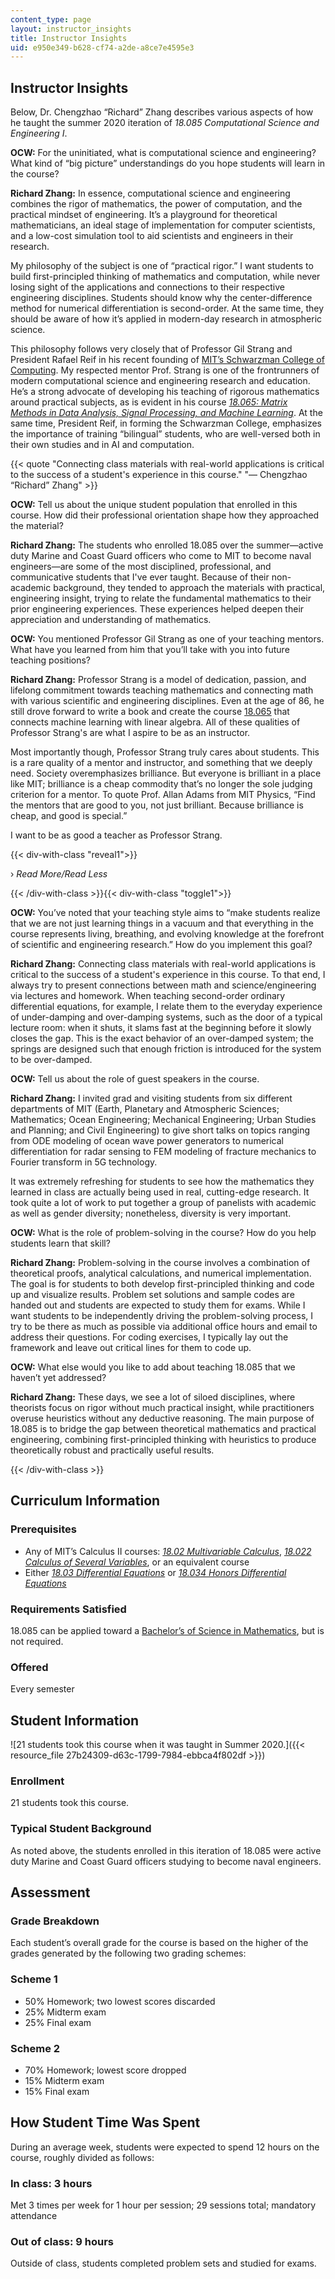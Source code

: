 ```yaml
---
content_type: page
layout: instructor_insights
title: Instructor Insights
uid: e950e349-b628-cf74-a2de-a8ce7e4595e3
---
```


Instructor Insights
-------------------

Below, Dr. Chengzhao “Richard” Zhang describes various aspects of how he taught the summer 2020 iteration of _18.085 Computational Science and Engineering I_.

**OCW:** For the uninitiated, what is computational science and engineering? What kind of “big picture” understandings do you hope students will learn in the course?

**Richard Zhang:** In essence, computational science and engineering combines the rigor of mathematics, the power of computation, and the practical mindset of engineering. It’s a playground for theoretical mathematicians, an ideal stage of implementation for computer scientists, and a low-cost simulation tool to aid scientists and engineers in their research.

My philosophy of the subject is one of “practical rigor.” I want students to build first-principled thinking of mathematics and computation, while never losing sight of the applications and connections to their respective engineering disciplines. Students should know why the center-difference method for numerical differentiation is second-order. At the same time, they should be aware of how it’s applied in modern-day research in atmospheric science.

This philosophy follows very closely that of Professor Gil Strang and President Rafael Reif in his recent founding of [MIT’s Schwarzman College of Computing](https://computing.mit.edu/). My respected mentor Prof. Strang is one of the frontrunners of modern computational science and engineering research and education. He’s a strong advocate of developing his teaching of rigorous mathematics around practical subjects, as is evident in his course [_18.065: Matrix Methods in Data Analysis, Signal Processing, and Machine Learning_](/courses/18-065-matrix-methods-in-data-analysis-signal-processing-and-machine-learning-spring-2018/). At the same time, President Reif, in forming the Schwarzman College, emphasizes the importance of training “bilingual” students, who are well-versed both in their own studies and in AI and computation.

{{< quote "Connecting class materials with real-world applications is critical to the success of a student's experience in this course." "— Chengzhao “Richard” Zhang" >}}

**OCW:** Tell us about the unique student population that enrolled in this course. How did their professional orientation shape how they approached the material?

**Richard Zhang:** The students who enrolled 18.085 over the summer—active duty Marine and Coast Guard officers who come to MIT to become naval engineers—are some of the most disciplined, professional, and communicative students that I've ever taught. Because of their non-academic background, they tended to approach the materials with practical, engineering insight, trying to relate the fundamental mathematics to their prior engineering experiences. These experiences helped deepen their appreciation and understanding of mathematics.

**OCW:** You mentioned Professor Gil Strang as one of your teaching mentors. What have you learned from him that you’ll take with you into future teaching positions?

**Richard Zhang:** Professor Strang is a model of dedication, passion, and lifelong commitment towards teaching mathematics and connecting math with various scientific and engineering disciplines. Even at the age of 86, he still drove forward to write a book and create the course [18.065](/courses/18-065-matrix-methods-in-data-analysis-signal-processing-and-machine-learning-spring-2018/) that connects machine learning with linear algebra. All of these qualities of Professor Strang's are what I aspire to be as an instructor.

Most importantly though, Professor Strang truly cares about students. This is a rare quality of a mentor and instructor, and something that we deeply need. Society overemphasizes brilliance. But everyone is brilliant in a place like MIT; brilliance is a cheap commodity that’s no longer the sole judging criterion for a mentor. To quote Prof. Allan Adams from MIT Physics, “Find the mentors that are good to you, not just brilliant. Because brilliance is cheap, and good is special.”

I want to be as good a teacher as Professor Strang.

{{< div-with-class "reveal1">}}

› _Read More/Read Less_

{{< /div-with-class >}}{{< div-with-class "toggle1">}}

**OCW:** You’ve noted that your teaching style aims to “make students realize that we are not just learning things in a vacuum and that everything in the course represents living, breathing, and evolving knowledge at the forefront of scientific and engineering research.” How do you implement this goal?

**Richard Zhang:** Connecting class materials with real-world applications is critical to the success of a student's experience in this course. To that end, I always try to present connections between math and science/engineering via lectures and homework. When teaching second-order ordinary differential equations, for example, I relate them to the everyday experience of under-damping and over-damping systems, such as the door of a typical lecture room: when it shuts, it slams fast at the beginning before it slowly closes the gap. This is the exact behavior of an over-damped system; the springs are designed such that enough friction is introduced for the system to be over-damped.

**OCW:** Tell us about the role of guest speakers in the course.

**Richard Zhang:** I invited grad and visiting students from six different departments of MIT (Earth, Planetary and Atmospheric Sciences; Mathematics; Ocean Engineering; Mechanical Engineering; Urban Studies and Planning; and Civil Engineering) to give short talks on topics ranging from ODE modeling of ocean wave power generators to numerical differentiation for radar sensing to FEM modeling of fracture mechanics to Fourier transform in 5G technology.

It was extremely refreshing for students to see how the mathematics they learned in class are actually being used in real, cutting-edge research. It took quite a lot of work to put together a group of panelists with academic as well as gender diversity; nonetheless, diversity is very important.

**OCW:** What is the role of problem-solving in the course? How do you help students learn that skill?

**Richard Zhang:** Problem-solving in the course involves a combination of theoretical proofs, analytical calculations, and numerical implementation. The goal is for students to both develop first-principled thinking and code up and visualize results. Problem set solutions and sample codes are handed out and students are expected to study them for exams. While I want students to be independently driving the problem-solving process, I try to be there as much as possible via additional office hours and email to address their questions. For coding exercises, I typically lay out the framework and leave out critical lines for them to code up.

**OCW:** What else would you like to add about teaching 18.085 that we haven’t yet addressed?

**Richard Zhang:** These days, we see a lot of siloed disciplines, where theorists focus on rigor without much practical insight, while practitioners overuse heuristics without any deductive reasoning. The main purpose of 18.085 is to bridge the gap between theoretical mathematics and practical engineering, combining first-principled thinking with heuristics to produce theoretically robust and practically useful results.

{{< /div-with-class >}}

Curriculum Information
----------------------

### Prerequisites

*   Any of MIT’s Calculus II courses: [_18.02 Multivariable Calculus_](/courses/18-02sc-multivariable-calculus-fall-2010/), [_18.022 Calculus of Several Variables_](/courses/18-022-calculus-of-several-variables-fall-2010/), or an equivalent course
*   Either [_18.03 Differential Equations_](/courses/18-03-differential-equations-spring-2010/) or _[18.034 Honors Differential Equations](/courses/18-034-honors-differential-equations-spring-2009/)_

### Requirements Satisfied

18.085 can be applied toward a [Bachelor’s of Science in Mathematics](https://math.mit.edu/academics/undergrad/major/course18/general.php), but is not required.

### Offered

Every semester

Student Information
-------------------

![21 students took this course when it was taught in Summer 2020.]({{< resource_file 27b24309-d63c-1799-7984-ebbca4f802df >}})

### Enrollment

21 students took this course.

### Typical Student Background

As noted above, the students enrolled in this iteration of 18.085 were active duty Marine and Coast Guard officers studying to become naval engineers.

Assessment
----------

### Grade Breakdown

Each student’s overall grade for the course is based on the higher of the grades generated by the following two grading schemes:

### Scheme 1

*   50% Homework; two lowest scores discarded
*   25% Midterm exam
*   25% Final exam

### Scheme 2

*   70% Homework; lowest score dropped
*   15% Midterm exam
*   15% Final exam

How Student Time Was Spent
--------------------------

During an average week, students were expected to spend 12 hours on the course, roughly divided as follows:

### In class: 3 hours

Met 3 times per week for 1 hour per session; 29 sessions total; mandatory attendance

### Out of class: 9 hours

Outside of class, students completed problem sets and studied for exams.